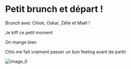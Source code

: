 # Petit brunch et départ !
Brunch avec Chloé, Oskar, Zélie et Maël !

Je kiff ce petit moment

On mange bien 

Chlo me fait vraiment passer un bon feeling avant de partir 

![image_0](images/image_148.jpg)